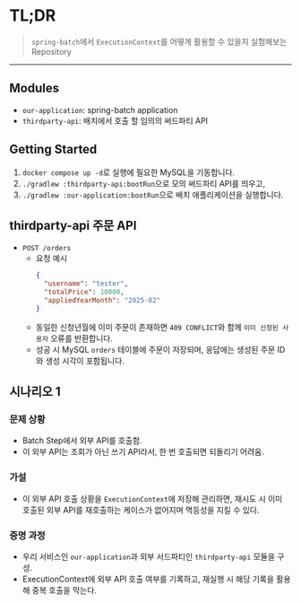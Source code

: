 # TL;DR

> `spring-batch`에서 `ExecutionContext`를 어떻게 활용할 수 있을지 실험해보는 Repository

---

## Modules
- `our-application`: spring-batch application
- `thirdparty-api`: 배치에서 호출 할 임의의 써드파티 API

## Getting Started
1. `docker compose up -d`로 실행에 필요한 MySQL을 기동합니다.
2. `./gradlew :thirdparty-api:bootRun`으로 모의 써드파티 API를 띄우고,
3. `./gradlew :our-application:bootRun`으로 배치 애플리케이션을 실행합니다.

## thirdparty-api 주문 API

- `POST /orders`
  - 요청 예시
    ```json
    {
      "username": "tester",
      "totalPrice": 10000,
      "appliedYearMonth": "2025-02"
    }
    ```
  - 동일한 신청년월에 이미 주문이 존재하면 `409 CONFLICT`와 함께 `이미 신청된 사용자` 오류를 반환합니다.
  - 성공 시 MySQL `orders` 테이블에 주문이 저장되며, 응답에는 생성된 주문 ID와 생성 시각이 포함됩니다.

## 시나리오 1

### 문제 상황

- Batch Step에서 외부 API를 호출함.
- 이 외부 API는 조회가 아닌 쓰기 API라서, 한 번 호출되면 되돌리기 어려움.

### 가설

- 이 외부 API 호출 상황을 `ExecutionContext`에 저장해 관리하면, 재시도 시 이미 호출된 외부 API를 재호출하는 케이스가 없어지며 멱등성을 지킬 수 있다.

### 증명 과정

- 우리 서비스인 `our-application`과 외부 서드파티인 `thirdparty-api` 모듈을 구성.
- ExecutionContext에 외부 API 호출 여부를 기록하고, 재실행 시 해당 기록을 활용해 중복 호출을 막는다.
